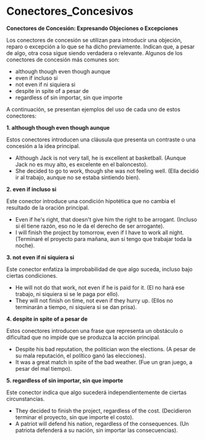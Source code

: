 # Conectores_Concesivos



**Conectores de Concesión: Expresando Objeciones o Excepciones**

Los conectores de concesión se utilizan para introducir una objeción, reparo o excepción a lo que se ha dicho previamente. Indican que, a pesar de algo, otra cosa sigue siendo verdadera o relevante. Algunos de los conectores de concesión más comunes son:

*   although   though   even though    aunque
*   even if    incluso si
*   not even if    ni siquiera si
*   despite   in spite of    a pesar de
*   regardless of    sin importar, sin que importe

A continuación, se presentan ejemplos del uso de cada uno de estos conectores:

**1. although   though   even though    aunque**

Estos conectores introducen una cláusula que presenta un contraste o una concesión a la idea principal.

*   Although Jack is not very tall, he is excellent at basketball. (Aunque Jack no es muy alto, es excelente en el baloncesto).
*   She decided to go to work, though she was not feeling well. (Ella decidió ir al trabajo, aunque no se estaba sintiendo bien).

**2. even if    incluso si**

Este conector introduce una condición hipotética que no cambia el resultado de la oración principal.

*   Even if he's right, that doesn't give him the right to be arrogant. (Incluso si él tiene razón, eso no le da el derecho de ser arrogante).
*   I will finish the project by tomorrow, even if I have to work all night. (Terminaré el proyecto para mañana, aun si tengo que trabajar toda la noche).

**3. not even if    ni siquiera si**

Este conector enfatiza la improbabilidad de que algo suceda, incluso bajo ciertas condiciones.

*   He will not do that work, not even if he is paid for it. (El no hará ese trabajo, ni siquiera si se le paga por ello).
*   They will not finish on time, not even if they hurry up. (Ellos no terminarán a tiempo, ni siquiera si se dan prisa).

**4. despite   in spite of    a pesar de**

Estos conectores introducen una frase que representa un obstáculo o dificultad que no impide que se produzca la acción principal.

*   Despite his bad reputation, the politician won the elections. (A pesar de su mala reputación, el político ganó las elecciones).
*   It was a great match in spite of the bad weather. (Fue un gran juego, a pesar del mal tiempo).

**5. regardless of    sin importar, sin que importe**

Este conector indica que algo sucederá independientemente de ciertas circunstancias.

*   They decided to finish the project, regardless of the cost. (Decidieron terminar el proyecto, sin que importe el costo).
*   A patriot will defend his nation, regardless of the consequences. (Un patriota defenderá a su nación, sin importar las consecuencias).
